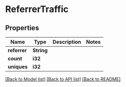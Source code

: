 # ReferrerTraffic

## Properties

Name | Type | Description | Notes
------------ | ------------- | ------------- | -------------
**referrer** | **String** |  | 
**count** | **i32** |  | 
**uniques** | **i32** |  | 

[[Back to Model list]](../README.md#documentation-for-models) [[Back to API list]](../README.md#documentation-for-api-endpoints) [[Back to README]](../README.md)



